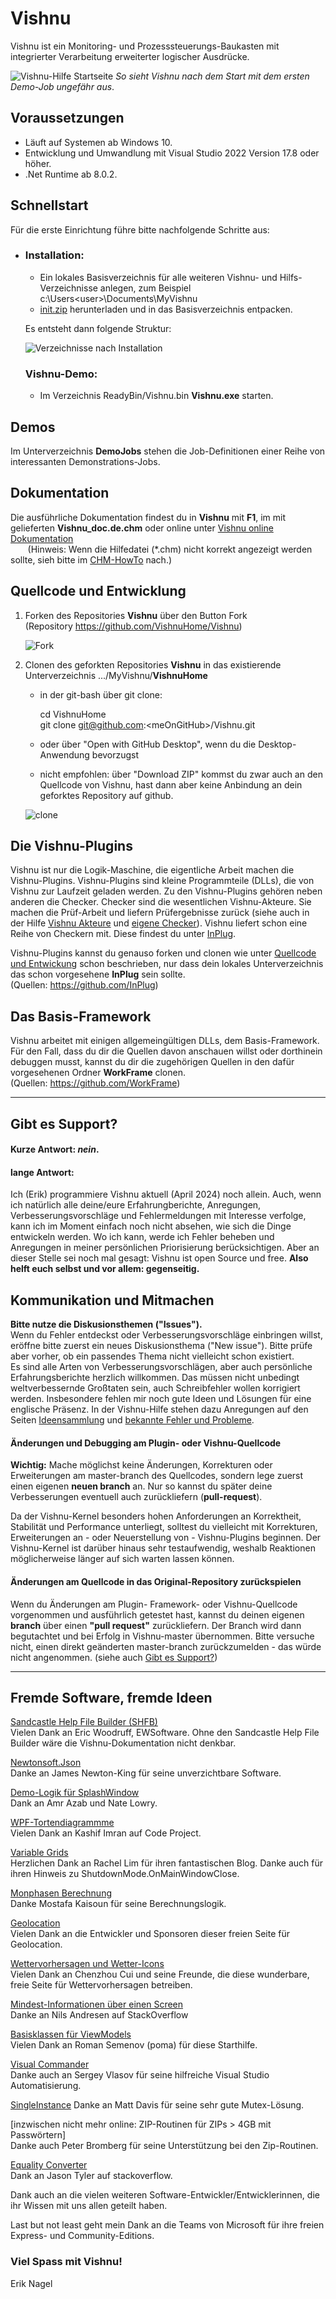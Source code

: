 # Vishnu
Vishnu ist ein Monitoring- und Prozesssteuerungs-Baukasten mit integrierter Verarbeitung erweiterter logischer Ausdrücke.

![Vishnu-Hilfe Startseite](./FirstView.png?raw=true "Vishnu-Hilfe")
*So sieht Vishnu nach dem Start mit dem ersten Demo-Job ungefähr aus*.

## Voraussetzungen

  - Läuft auf Systemen ab Windows 10.
  - Entwicklung und Umwandlung mit Visual Studio 2022 Version 17.8 oder höher.
  - .Net Runtime ab 8.0.2.

## Schnellstart

Für die erste Einrichtung führe bitte nachfolgende Schritte aus:
  - ### Installation:
	* Ein lokales Basisverzeichnis für alle weiteren Vishnu- und Hilfs-Verzeichnisse anlegen, zum Beispiel c:\Users\<user>\Documents\MyVishnu
	* [init.zip](https://github.com/VishnuHome/Setup/raw/master/Vishnu.bin/init.zip) herunterladen und in das Basisverzeichnis entpacken.

	Es entsteht dann folgende Struktur:
      
	![Verzeichnisse nach Installation](./struct.png?raw=true "Verzeichnisstruktur")

	### Vishnu-Demo:

	- Im Verzeichnis ReadyBin/Vishnu.bin **Vishnu.exe** starten.

## Demos
Im Unterverzeichnis **DemoJobs** stehen die Job-Definitionen einer Reihe von interessanten Demonstrations-Jobs.

## Dokumentation
Die ausführliche Dokumentation findest du in **Vishnu** mit **F1**, im mit gelieferten **Vishnu_doc.de.chm** oder
online unter [Vishnu online Dokumentation](https://neteti.de/Vishnu.Doc/)
<br/><span>&nbsp;&nbsp;&nbsp;&nbsp;&nbsp;&nbsp;&nbsp;</span><span style="font-size:14px;">(Hinweis: Wenn die Hilfedatei (*.chm) nicht korrekt angezeigt werden sollte, sieh bitte im [CHM-HowTo](CHM_HowTo.md) nach.)</span>

## Quellcode und Entwicklung

1. Forken des Repositories **Vishnu** über den Button Fork
<br/>(Repository https://github.com/VishnuHome/Vishnu)

   ![Fork](Fork_Button.png)
2. Clonen des geforkten Repositories **Vishnu** in das existierende Unterverzeichnis
	.../MyVishnu/**VishnuHome**
	
	-  in der git-bash über git clone:

		  cd VishnuHome<br />
		  git clone git@github.com:&lt;meOnGitHub&gt;/Vishnu.git

	-  oder über "Open with GitHub Desktop", wenn du die Desktop-Anwendung bevorzugst
	
	-  nicht empfohlen: über "Download ZIP" kommst du zwar auch an den Quellcode von Vishnu, 
	   hast dann aber keine Anbindung an dein geforktes Repository auf github.
	
   ![clone](Git_Clone.png)
	

## Die Vishnu-Plugins

Vishnu ist nur die Logik-Maschine, die eigentliche Arbeit machen die Vishnu-Plugins.
Vishnu-Plugins sind kleine Programmteile (DLLs), die von Vishnu zur Laufzeit geladen werden.
Zu den Vishnu-Plugins gehören neben anderen die Checker. 
Checker sind die wesentlichen Vishnu-Akteure. Sie machen die Prüf-Arbeit und liefern
Prüfergebnisse zurück (siehe auch in der Hilfe [Vishnu Akteure](https://neteti.de/Vishnu.Doc/html/bc0ffa08-c936-4fad-8fdb-dbd2279fc360.htm)
und [eigene Checker](https://neteti.de/Vishnu.Doc/html/a3f9771a-ac24-46c0-97df-d2bde6a990e8.htm)).
Vishnu liefert schon eine Reihe von Checkern mit. Diese findest du unter [InPlug](https://github.com/InPlug).

Vishnu-Plugins kannst du genauso forken und clonen wie unter [Quellcode und Entwickung](#Quellcode-und-Entwicklung) schon beschrieben,
nur dass dein lokales Unterverzeichnis das schon vorgesehene **InPlug** sein sollte.
<br/>(Quellen: https://github.com/InPlug)

## Das Basis-Framework
Vishnu arbeitet mit einigen allgemeingültigen DLLs, dem Basis-Framework.
Für den Fall, dass du dir die Quellen davon anschauen willst oder dorthinein debuggen musst,
kannst du dir die zugehörigen Quellen in den dafür vorgesehenen Ordner **WorkFrame** clonen.
<br/>(Quellen: https://github.com/WorkFrame)

---

## Gibt es Support?

#### Kurze Antwort: *nein*.<br/>
#### lange Antwort:
Ich (Erik) programmiere Vishnu aktuell (April 2024) noch allein.
Auch, wenn ich natürlich alle deine/eure Erfahrungberichte, Anregungen, Verbesserungsvorschläge und Fehlermeldungen
mit Interesse verfolge, kann ich im Moment einfach noch nicht absehen, wie sich die Dinge entwickeln werden.
Wo ich kann, werde ich Fehler beheben und Anregungen in meiner persönlichen Priorisierung berücksichtigen.
Aber an dieser Stelle sei noch mal gesagt: Vishnu ist open Source und free.
**Also helft euch selbst und vor allem: gegenseitig.**

## Kommunikation und Mitmachen

**Bitte nutze die Diskusionsthemen ("Issues").**
<br />Wenn du Fehler entdeckst oder Verbesserungsvorschläge einbringen willst, eröffne bitte zuerst ein neues Diskusionsthema ("New issue").
Bitte prüfe aber vorher, ob ein passendes Thema nicht vielleicht schon existiert.<br />
Es sind alle Arten von Verbesserungsvorschlägen, aber auch persönliche Erfahrungsberichte herzlich willkommen.
Das müssen nicht unbedingt weltverbessernde Großtaten sein, auch Schreibfehler wollen korrigiert werden.
Insbesondere fehlen mir noch gute Ideen und Lösungen für eine englische Präsenz.
In der Vishnu-Hilfe stehen dazu Anregungen auf den Seiten [Ideensammlung](https://neteti.de/Vishnu.Doc/html/2e84f44c-6249-45dc-bdc2-c656de87c907.htm)
und [bekannte Fehler und Probleme](https://neteti.de/Vishnu.Doc/html/68cd3f39-4a2c-49f3-8a90-b2442b5880a9.htm).

#### Änderungen und Debugging am Plugin- oder Vishnu-Quellcode

**Wichtig:** Mache möglichst keine Änderungen, Korrekturen oder Erweiterungen
am master-branch des Quellcodes, sondern lege zuerst einen eigenen **neuen branch** an. 
Nur so kannst du später deine Verbesserungen eventuell auch zurückliefern (**pull-request**).

Da der Vishnu-Kernel besonders hohen Anforderungen an Korrektheit, Stabilität und Performance unterliegt,
solltest du vielleicht mit Korrekturen, Erweiterungen an - oder Neuerstellung von - Vishnu-Plugins beginnen.
Der Vishnu-Kernel ist darüber hinaus sehr testaufwendig, weshalb Reaktionen möglicherweise länger
auf sich warten lassen können.

#### Änderungen am Quellcode in das Original-Repository zurückspielen

Wenn du Änderungen am Plugin- Framework- oder Vishnu-Quellcode vorgenommen und ausführlich getestet hast,
kannst du deinen eigenen **branch** über einen **"pull request"** zurückliefern. 
Der Branch wird dann begutachtet und bei Erfolg in Vishnu-master übernommen.
Bitte versuche nicht, einen direkt geänderten master-branch zurückzumelden - das würde nicht angenommen.
(siehe auch [Gibt es Support?](#Gibt-es-Support))

---

## Fremde Software, fremde Ideen

[Sandcastle Help File Builder (SHFB)](https://github.com/EWSoftware/SHFB)<br/>
Vielen Dank an Eric Woodruff, EWSoftware.
Ohne den Sandcastle Help File Builder wäre die Vishnu-Dokumentation nicht denkbar.

[Newtonsoft.Json](https://www.newtonsoft.com/json)<br/>
Danke an James Newton-King für seine unverzichtbare Software.

[Demo-Logik für SplashWindow](https://www.codeproject.com/Articles/116875/WPF-Loading-Splash-Screen)<br />
Dank an Amr Azab und Nate Lowry.

[WPF-Tortendiagrammme](https://www.codeproject.com/Articles/442506/Simple-and-Easy-to-Use-Pie-Chart-Controls-in-WPF)</br>
Vielen Dank an Kashif Imran auf Code Project.

[Variable Grids](https://rachel53461.wordpress.com/2011/09/17/wpf-grids-rowcolumn-count-properties/)</br>
Herzlichen Dank an Rachel Lim für ihren fantastischen Blog. Danke auch für ihren Hinweis zu ShutdownMode.OnMainWindowClose.

[Monphasen Berechnung](https://www.codeproject.com/script/Membership/View.aspx?mid=1961229)<br/>
Danke Mostafa Kaisoun für seine Berechnungslogik.

[Geolocation](https://www.geojs.io)<br/>
Vielen Dank an die Entwickler und Sponsoren dieser freien Seite für Geolocation.

[Wettervorhersagen und Wetter-Icons](https://www.7timer.info)<br/>
Vielen Dank an Chenzhou Cui und seine Freunde, die diese wunderbare, freie Seite für Wettervorhersagen betreiben.

[Mindest-Informationen über einen Screen](https://stackoverflow.com/questions/1927540/how-to-get-the-size-of-the-current-screen-in-wpf)<br/>
Danke an Nils Andresen auf StackOverflow

[Basisklassen für ViewModels](https://github.com/poma/SshConnect/blob/master/SshConnect/MvvmFoundation/ObservableObject.cs)<br/>
Vielen Dank an Roman Semenov (poma) für diese Starthilfe.

[Visual Commander](https://marketplace.visualstudio.com/items?itemName=SergeyVlasov.VisualCommander)<br/>
Danke auch an Sergey Vlasov für seine hilfreiche Visual Studio Automatisierung.

[SingleInstance](https://stackoverflow.com/users/51170/matt-davis)
Danke an Matt Davis für seine sehr gute Mutex-Lösung.

[inzwischen nicht mehr online: ZIP-Routinen für ZIPs > 4GB mit Passwörtern]<br/>
Danke auch Peter Bromberg für seine Unterstützung bei den Zip-Routinen.

[Equality Converter](https://stackoverflow.com/questions/37302270/comparing-two-dynamic-values-in-datatrigger)</br>
Dank an Jason Tyler auf stackoverflow.

Dank auch an die vielen weiteren Software-Entwickler/Entwicklerinnen, die ihr Wissen mit uns allen geteilt haben.<br/>

Last but not least geht mein Dank an die Teams von Microsoft für ihre freien Express- und Community-Editions.

### Viel Spass mit Vishnu!
Erik Nagel